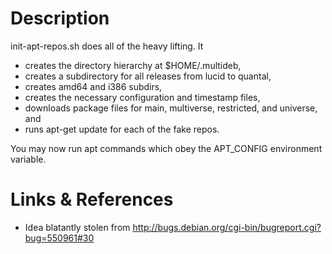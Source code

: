 Description
===========

init-apt-repos.sh does all of the heavy lifting. It

* creates the directory hierarchy at $HOME/.multideb,
* creates a subdirectory for all releases from lucid to quantal,
* creates amd64 and i386 subdirs,
* creates the necessary configuration and timestamp files,
* downloads package files for main, multiverse, restricted, and universe, and
* runs apt-get update for each of the fake repos.

You may now run apt commands which obey the APT\_CONFIG environment variable.

Links & References
==================

* Idea blatantly stolen from http://bugs.debian.org/cgi-bin/bugreport.cgi?bug=550961#30
